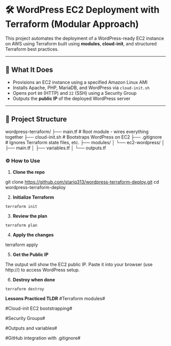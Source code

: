 # 🛠️ WordPress EC2 Deployment with Terraform (Modular Approach)

This project automates the deployment of a WordPress-ready EC2 instance on AWS using Terraform built using **modules**, **cloud-init**, and structured Terraform best practices.

---

## 🚀 What It Does

- Provisions an EC2 instance using a specified Amazon Linux AMI
- Installs Apache, PHP, MariaDB, and WordPress via `cloud-init.sh`
- Opens port `80` (HTTP) and `22` (SSH) using a Security Group
- Outputs the **public IP** of the deployed WordPress server

---

## 📁 Project Structure

wordpress-terraform/
├── main.tf # Root module - wires everything together
├── cloud-init.sh # Bootstraps WordPress on EC2
├── .gitignore # Ignores Terraform state files, etc.
├── modules/
│ └── ec2-wordpress/
│ ├── main.tf
│ ├── variables.tf
│ └── outputs.tf


### ⚙️ How to Use

1. **Clone the repo**


git clone https://github.com/stariq313/wordpress-terraform-deploy.git
cd wordpress-terraform-deploy

2. **Initialize Terraform**

`terraform init`

3. **Review the plan**

`terraform plan`

4. **Apply the changes**

terraform apply

5. **Get the Public IP**

The output will show the EC2 public IP. Paste it into your browser (use http://) to access WordPress setup.

6. **Destroy when done**

`terraform destroy`

**Lessons Practiced TLDR**
#Terraform modules#

#Cloud-init EC2 bootstrapping#

#Security Groups#

#Outputs and variables#

#GitHub integration with .gitignore#


